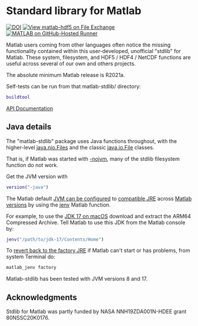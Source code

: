# Standard library for Matlab

[![DOI](https://zenodo.org/badge/273830124.svg)](https://zenodo.org/badge/latestdoi/273830124)
[![View matlab-hdf5 on File Exchange](https://www.mathworks.com/matlabcentral/images/matlab-file-exchange.svg)](https://www.mathworks.com/matlabcentral/fileexchange/78673-matlab-hdf5)
[![MATLAB on GitHub-Hosted Runner](https://github.com/geospace-code/matlab-hdf5/actions/workflows/ci.yml/badge.svg)](https://github.com/geospace-code/matlab-hdf5/actions/workflows/ci.yml)

Matlab users coming from other languages often notice the missing functionality contained within this user-developed, unofficial "stdlib" for Matlab.
These system, filesystem, and HDF5 / HDF4 / NetCDF functions are useful across several of our own and others projects.

The absolute minimum Matlab release is R2021a.

Self-tests can be run from that matlab-stdlib/ directory:

```matlab
buildtool
```

[API Documentation](https://geospace-code.github.io/matlab-stdlib)

## Java details

The "matlab-stdlib" package uses Java functions throughout, with the higher-level
[java.nio.Files](https://docs.oracle.com/en/java/javase/22/docs/api/java.base/java/nio/file/Files.html)
and the classic
[java.io.File](https://docs.oracle.com/en/java/javase/22/docs/api/java.base/java/io/File.html) classes.

That is, if Matlab was started with
[-nojvm](https://www.mathworks.com/help/matlab/matlab_env/commonly-used-startup-options.html),
many of the stdlib filesystem function do not work.

Get the JVM version with

```matlab
version("-java")
```

The Matlab default
[JVM can be configured](https://www.mathworks.com/help/matlab/matlab_external/configure-your-system-to-use-java.html)
to
[compatible JRE](https://www.mathworks.com/support/requirements/language-interfaces.html)
across
[Matlab versions](https://www.mathworks.com/support/requirements/openjdk.html)
by using the
[jenv](https://www.mathworks.com/help/matlab/ref/jenv.html)
Matlab function.

For example, to use the [JDK 17 on macOS](https://www.oracle.com/java/technologies/downloads/#jdk17-mac) download and extract the ARM64 Compressed Archive.
Tell Matlab to use this JDK from the Matlab console by:

```matlab
jenv("/path/to/jdk-17/Contents/Home")
```

To
[revert back to the factory JRE](https://www.mathworks.com/help/matlab/ref/matlab_jenv.html)
if Matlab can't start or has problems, from system Terminal do:

```sh
matlab_jenv factory
```


Matlab-stdlib has been tested with JVM versions 8 and 17.

## Acknowledgments

Stdlib for Matlab was partly funded by NASA NNH19ZDA001N-HDEE grant 80NSSC20K0176.

